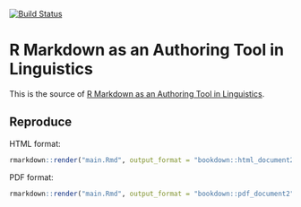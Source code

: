[![Build Status](https://travis-ci.org/liao961120/ling-rmd.svg?branch=master)](https://travis-ci.org/liao961120/ling-rmd)

# R Markdown as an Authoring Tool in Linguistics

This is the source of [R Markdown as an Authoring Tool in Linguistics](https://liao961120.github.io/ling-rmd).

## Reproduce

HTML format:

```r
rmarkdown::render("main.Rmd", output_format = "bookdown::html_document2")
```

PDF format:

```r
rmarkdown::render("main.Rmd", output_format = "bookdown::pdf_document2")
```
